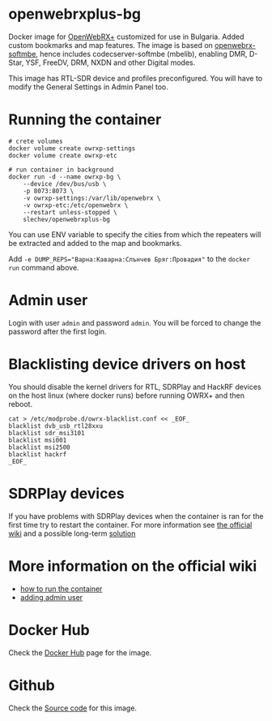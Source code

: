 # openwebrxplus-bg
Docker image for [OpenWebRX+](https://github.com/luarvique/openwebrx) customized for use in Bulgaria.
Added custom bookmarks and map features.
The image is based on [openwebrx-softmbe](https://hub.docker.com/r/slechev/openwebrxplus-softmbe),
hence includes codecserver-softmbe (mbelib), enabling DMR, D-Star, YSF, FreeDV, DRM, NXDN and other Digital modes.

This image has RTL-SDR device and profiles preconfigured. You will have to modify the General Settings in Admin Panel too.

# Running the container
```
# crete volumes
docker volume create owrxp-settings
docker volume create owrxp-etc

# run container in background
docker run -d --name owrxp-bg \
    --device /dev/bus/usb \
    -p 8073:8073 \
    -v owrxp-settings:/var/lib/openwebrx \
    -v owrxp-etc:/etc/openwebrx \
    --restart unless-stopped \
    slechev/openwebrxplus-bg
```
You can use ENV variable to specify the cities from which the repeaters will be extracted and added to the map and bookmarks.

Add ```-e DUMP_REPS="Варна:Каварна:Слънчев Бряг:Провадия"``` to the ```docker run``` command above.

# Admin user
Login with user ```admin``` and password ```admin```. You will be forced to change the password after the first login.


# Blacklisting device drivers on host
You should disable the kernel drivers for RTL, SDRPlay and HackRF devices on the host linux (where docker runs) before running OWRX+ and then reboot.
```
cat > /etc/modprobe.d/owrx-blacklist.conf << _EOF_
blacklist dvb_usb_rtl28xxu
blacklist sdr_msi3101
blacklist msi001
blacklist msi2500
blacklist hackrf
_EOF_
```

# SDRPlay devices
If you have problems with SDRPlay devices when the container is ran for the first time try to restart the container.
For more information see [the official wiki](https://github.com/jketterl/openwebrx/wiki/SDRPlay-device-notes#using-sdrplay-devices-in-docker-containers)
and a possible long-term [solution](https://github.com/pbelskiy/docker-usb-sync)


# More information on the official wiki
* [how to run the container](https://github.com/jketterl/openwebrx/wiki/Getting-Started-using-Docker)
* [adding admin user](https://github.com/jketterl/openwebrx/wiki/User-Management#special-information-for-docker-users)


# Docker Hub
Check the [Docker Hub](https://hub.docker.com/r/slechev/openwebrxplus-bg) page for the image.


# Github
Check the [Source code](https://github.com/0xAF/openwebrxplus-bg) for this image.
